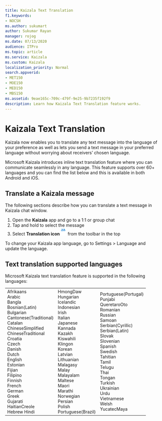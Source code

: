 ```yaml
---
title: Kaizala Text Translation
f1.keywords:
- NOCSH
ms.author: sukumart
author: Sukumar Rayan
manager: rojog
ms.date: 07/13/2020
audience: ITPro
ms.topic: article
ms.service: Kaizala
ms.custom: Kaizala
localization_priority: Normal
search.appverid:
- MET150
- MOE150
- MED150
- MBS150
ms.assetid: 9eae165c-709c-479f-9e25-9b7235f192f9
description: Learn how Kaizala Text Translation feature works.
---
```


# Kaizala Text Translation

Kaizala now enables you to translate any text message into the language of your preference as well as lets you send a text message in your preferred language without worrying about receivers’ chosen language.

Microsoft Kaizala introduces inline text translation feature where you can communicate seamlessly in any language. This feature supports over 60+ languages and you can find the list below and this is available in both Android and iOS.

## Translate a Kaizala message

The following sections describe how you can translate a text message in Kaizala chat window.

1. Open the **Kaizala** app and go to a 1:1 or group chat
2. Tap and hold to select the message
3. Select **Translation icon** ![Screenshot of Translation icon](media/translation-icon.png) from the toolbar in the top

To change your Kaizala app language, go to Settings > Language and update the language.

## Text translation supported languages
Microsoft Kaizala text translation feature is supported in the following languages:

|         |        |          |
|:--------|:--------|:--------|
| Afrikaans<br>Arabic<br>Bangla<br>Bosnian(Latin)<br>Bulgarian<br>Cantonese(Traditional)<br>Catalan<br>ChineseSimplified<br>ChineseTraditional<br>Croatia<br>Czech<br>Danish<br>Dutch<br>English<br>Estonian<br>Fijian<br>Filipino<br>Finnish<br>French<br>German<br>Greek<br>Gujarati<br> HaitianCreole<br>Hebrew Hindi<br> |HmongDaw<br>Hungarian<br>Icelandic<br>Indonesian<br>Irish<br>Italian<br>Japanese<br>Kannada<br>Kazakh<br>Kiswahili<br>Klingon<br>Korean<br>Latvian<br>Lithuanian<br>Malagasy<br>Malay<br>Malayalam<br>Maltese<br>Maori<br>Marathi<br>Norwegian<br>Persian<br>Polish<br>Portuguese(Brazil)<br> | Portuguese(Portugal)<br>Punjabi<br>QueretaroOto<br>Romanian<br>Russian<br>Samoan<br>Serbian(Cyrillic)<br>Serbian(Latin)<br>Slovak<br>Slovenian<br>Spanish<br>Swedish<br>Tahitian<br>Tamil<br>Telugu<br>Thai<br>Tongan<br>Turkish<br>Ukrainian<br>Urdu<br>Vietnamese<br>Welsh<br>YucatecMaya |
